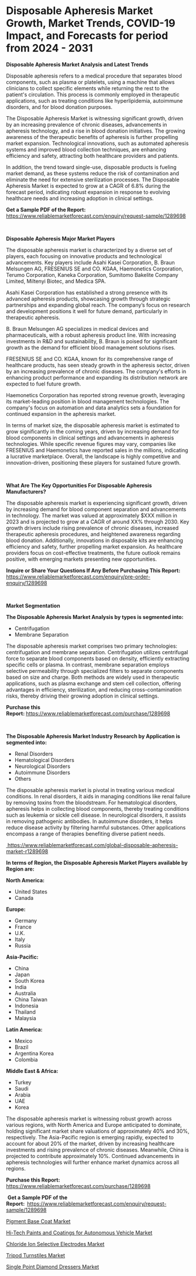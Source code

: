 <p><h1>Disposable Apheresis Market Growth, Market Trends, COVID-19 Impact, and Forecasts for period from 2024 - 2031</h1></p><p><strong>Disposable Apheresis Market Analysis and Latest Trends</strong></p>
<p><p>Disposable apheresis refers to a medical procedure that separates blood components, such as plasma or platelets, using a machine that allows clinicians to collect specific elements while returning the rest to the patient's circulation. This process is commonly employed in therapeutic applications, such as treating conditions like hyperlipidemia, autoimmune disorders, and for blood donation purposes.</p><p>The Disposable Apheresis Market is witnessing significant growth, driven by an increasing prevalence of chronic diseases, advancements in apheresis technology, and a rise in blood donation initiatives. The growing awareness of the therapeutic benefits of apheresis is further propelling market expansion. Technological innovations, such as automated apheresis systems and improved blood collection techniques, are enhancing efficiency and safety, attracting both healthcare providers and patients.</p><p>In addition, the trend toward single-use, disposable products is fueling market demand, as these systems reduce the risk of contamination and eliminate the need for extensive sterilization processes. The Disposable Apheresis Market is expected to grow at a CAGR of 6.8% during the forecast period, indicating robust expansion in response to evolving healthcare needs and increasing adoption in clinical settings.</p></p>
<p><strong>Get a Sample PDF of the Report:&nbsp;</strong> <a href="https://www.reliablemarketforecast.com/enquiry/request-sample/1289698?utm_campaign=1082&utm_medium=2&utm_source=Github&utm_content=ia&utm_term=26102024&utm_id=disposable-apheresis">https://www.reliablemarketforecast.com/enquiry/request-sample/1289698</a></p>
<p>&nbsp;</p>
<p><strong>Disposable Apheresis Major Market Players</strong></p>
<p><p>The disposable apheresis market is characterized by a diverse set of players, each focusing on innovative products and technological advancements. Key players include Asahi Kasei Corporation, B. Braun Melsungen AG, FRESENIUS SE and CO. KGAA, Haemonetics Corporation, Terumo Corporation, Kaneka Corporation, Sumitomo Bakelite Company Limited, Miltenyi Biotec, and Medica SPA.</p><p>Asahi Kasei Corporation has established a strong presence with its advanced apheresis products, showcasing growth through strategic partnerships and expanding global reach. The company’s focus on research and development positions it well for future demand, particularly in therapeutic apheresis.</p><p>B. Braun Melsungen AG specializes in medical devices and pharmaceuticals, with a robust apheresis product line. With increasing investments in R&D and sustainability, B. Braun is poised for significant growth as the demand for efficient blood management solutions rises.</p><p>FRESENIUS SE and CO. KGAA, known for its comprehensive range of healthcare products, has seen steady growth in the apheresis sector, driven by an increasing prevalence of chronic diseases. The company's efforts in enhancing product performance and expanding its distribution network are expected to fuel future growth.</p><p>Haemonetics Corporation has reported strong revenue growth, leveraging its market-leading position in blood management technologies. The company's focus on automation and data analytics sets a foundation for continued expansion in the apheresis market.</p><p>In terms of market size, the disposable apheresis market is estimated to grow significantly in the coming years, driven by increasing demand for blood components in clinical settings and advancements in apheresis technologies. While specific revenue figures may vary, companies like FRESENIUS and Haemonetics have reported sales in the millions, indicating a lucrative marketplace. Overall, the landscape is highly competitive and innovation-driven, positioning these players for sustained future growth.</p></p>
<p>&nbsp;</p>
<p><strong>What Are The Key Opportunities For Disposable Apheresis Manufacturers?</strong></p>
<p><p>The disposable apheresis market is experiencing significant growth, driven by increasing demand for blood component separation and advancements in technology. The market was valued at approximately $XXX million in 2023 and is projected to grow at a CAGR of around XX% through 2030. Key growth drivers include rising prevalence of chronic diseases, increased therapeutic apheresis procedures, and heightened awareness regarding blood donation. Additionally, innovations in disposable kits are enhancing efficiency and safety, further propelling market expansion. As healthcare providers focus on cost-effective treatments, the future outlook remains positive, with emerging markets presenting new opportunities.</p></p>
<p><strong>Inquire or Share Your Questions If Any Before Purchasing This Report:</strong> <a href="https://www.reliablemarketforecast.com/enquiry/pre-order-enquiry/1289698?utm_campaign=1082&utm_medium=2&utm_source=Github&utm_content=ia&utm_term=26102024&utm_id=disposable-apheresis">https://www.reliablemarketforecast.com/enquiry/pre-order-enquiry/1289698</a></p>
<p>&nbsp;</p>
<p><strong>Market Segmentation</strong></p>
<p><strong>The Disposable Apheresis Market Analysis by types is segmented into:</strong></p>
<p><ul><li>Centrifugation</li><li>Membrane Separation</li></ul></p>
<p><p>The disposable apheresis market comprises two primary technologies: centrifugation and membrane separation. Centrifugation utilizes centrifugal force to separate blood components based on density, efficiently extracting specific cells or plasma. In contrast, membrane separation employs selective permeability through specialized filters to separate components based on size and charge. Both methods are widely used in therapeutic applications, such as plasma exchange and stem cell collection, offering advantages in efficiency, sterilization, and reducing cross-contamination risks, thereby driving their growing adoption in clinical settings.</p></p>
<p><strong>Purchase this Report:&nbsp;</strong><a href="https://www.reliablemarketforecast.com/purchase/1289698?utm_campaign=1082&utm_medium=2&utm_source=Github&utm_content=ia&utm_term=26102024&utm_id=disposable-apheresis">https://www.reliablemarketforecast.com/purchase/1289698</a></p>
<p>&nbsp;</p>
<p><strong>The Disposable Apheresis Market Industry Research by Application is segmented into:</strong></p>
<p><ul><li>Renal Disorders</li><li>Hematological Disorders</li><li>Neurological Disorders</li><li>Autoimmune Disorders</li><li>Others</li></ul></p>
<p><p>The disposable apheresis market is pivotal in treating various medical conditions. In renal disorders, it aids in managing conditions like renal failure by removing toxins from the bloodstream. For hematological disorders, apheresis helps in collecting blood components, thereby treating conditions such as leukemia or sickle cell disease. In neurological disorders, it assists in removing pathogenic antibodies. In autoimmune disorders, it helps reduce disease activity by filtering harmful substances. Other applications encompass a range of therapies benefiting diverse patient needs.</p></p>
<p><a href="https://www.reliablemarketforecast.com/global-disposable-apheresis-market-r1289698?utm_campaign=1082&utm_medium=2&utm_source=Github&utm_content=ia&utm_term=26102024&utm_id=disposable-apheresis">&nbsp;https://www.reliablemarketforecast.com/global-disposable-apheresis-market-r1289698</a></p>
<p><strong>In terms of Region, the Disposable Apheresis Market Players available by Region are:</strong></p>
<p>
    <p> <strong> North America: </strong>
        <ul>
            <li>United States</li>
            <li>Canada</li>
        </ul>
        </p> 
    <p> <strong> Europe: </strong>
        <ul>
            <li>Germany</li>
            <li>France</li>
            <li>U.K.</li>
            <li>Italy</li>
            <li>Russia</li>
        </ul>
        </p> 
    <p> <strong> Asia-Pacific: </strong>
        <ul>
            <li>China</li>
            <li>Japan</li>
            <li>South Korea</li>
            <li>India</li>
            <li>Australia</li>
            <li>China Taiwan</li>
            <li>Indonesia</li>
            <li>Thailand</li>
            <li>Malaysia</li>
        </ul>
        </p> 
    <p> <strong> Latin America: </strong>
        <ul>
            <li>Mexico</li>
            <li>Brazil</li>
            <li>Argentina Korea</li>
            <li>Colombia</li>
        </ul>
        </p> 
    <p> <strong> Middle East & Africa: </strong>
        <ul>
            <li>Turkey</li>
            <li>Saudi</li>
            <li>Arabia</li>
            <li>UAE</li>
            <li>Korea</li>
        </ul>
    </p>
    </p>
<p><p>The disposable apheresis market is witnessing robust growth across various regions, with North America and Europe anticipated to dominate, holding significant market share valuations of approximately 40% and 30%, respectively. The Asia-Pacific region is emerging rapidly, expected to account for about 20% of the market, driven by increasing healthcare investments and rising prevalence of chronic diseases. Meanwhile, China is projected to contribute approximately 10%. Continued advancements in apheresis technologies will further enhance market dynamics across all regions.</p></p>
<p><strong>Purchase this Report: </strong><a href="https://www.reliablemarketforecast.com/purchase/1289698?utm_campaign=1082&utm_medium=2&utm_source=Github&utm_content=ia&utm_term=26102024&utm_id=disposable-apheresis">https://www.reliablemarketforecast.com/purchase/1289698</a></p>
<p>&nbsp;<strong>Get a Sample PDF of the Report:&nbsp;&nbsp;</strong><a href="https://www.reliablemarketforecast.com/enquiry/request-sample/1289698?utm_campaign=1082&utm_medium=2&utm_source=Github&utm_content=ia&utm_term=26102024&utm_id=disposable-apheresis">https://www.reliablemarketforecast.com/enquiry/request-sample/1289698</a></p>
<p><strong></strong></p>
<p><p><a href="https://github.com/marcouhbmammoc/Market-Research-Report-List-1/blob/main/pigment-base-coat-market.md?utm_campaign=1082&utm_medium=2&utm_source=Github&utm_content=ia&utm_term=26102024&utm_id=disposable-apheresis">Pigment Base Coat Market</a></p><p><a href="https://github.com/cleora2ime/Market-Research-Report-List-1/blob/main/hi-tech-paints-and-coatings-for-autonomous-vehicle-market.md?utm_campaign=1082&utm_medium=2&utm_source=Github&utm_content=ia&utm_term=26102024&utm_id=disposable-apheresis">Hi-Tech Paints and Coatings for Autonomous Vehicle Market</a></p><p><a href="https://www.linkedin.com/pulse/global-chloride-ion-selective-electrodes-market-share-pw0sf?utm_campaign=1082&utm_medium=2&utm_source=Github&utm_content=ia&utm_term=26102024&utm_id=disposable-apheresis">Chloride Ion Selective Electrodes Market</a></p><p><a href="https://issuu.com/reportprime-2/docs/tripod-turnstiles-market-size-2030._393c531a9388e0?utm_campaign=1082&utm_medium=2&utm_source=Github&utm_content=ia&utm_term=26102024&utm_id=disposable-apheresis">Tripod Turnstiles Market</a></p><p><a href="https://issuu.com/reportprime-2/docs/single-point-diamond-dressers-marke_c3dc271d1969d1?utm_campaign=1082&utm_medium=2&utm_source=Github&utm_content=ia&utm_term=26102024&utm_id=disposable-apheresis">Single Point Diamond Dressers Market</a></p></p>
